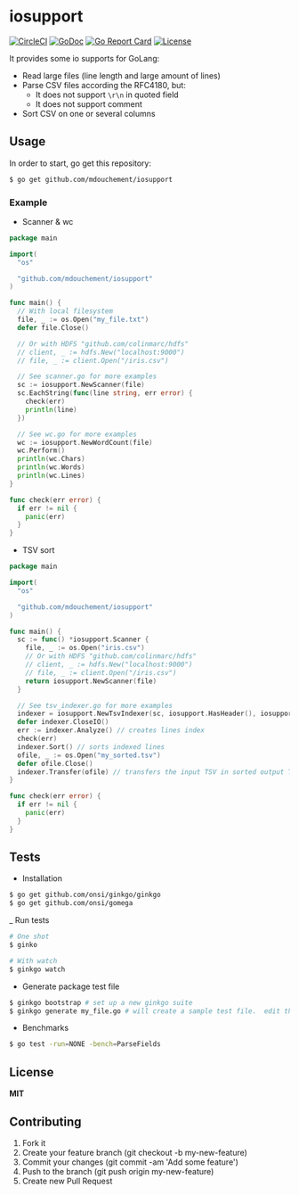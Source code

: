 # iosupport
[![CircleCI](https://circleci.com/gh/mdouchement/iosupport.svg?style=shield)](https://circleci.com/gh/mdouchement/iosupport)
[![GoDoc](https://img.shields.io/badge/godoc-reference-blue.svg)](https://godoc.org/github.com/mdouchement/iosupport)
[![Go Report Card](https://goreportcard.com/badge/github.com/mdouchement/iosupport)](https://goreportcard.com/report/github.com/mdouchement/iosupport)
[![License](https://img.shields.io/github/license/mdouchement/iosupport.svg)](http://opensource.org/licenses/MIT)

It provides some io supports for GoLang:
- Read large files (line length and large amount of lines)
- Parse CSV files according the RFC4180, but:
  - It does not support `\r\n` in quoted field
  - It does not support comment
- Sort CSV on one or several columns

## Usage

In order to start, go get this repository:

```bash
$ go get github.com/mdouchement/iosupport
```

### Example

- Scanner & wc

```go
package main

import(
  "os"

  "github.com/mdouchement/iosupport"
)

func main() {
  // With local filesystem
  file, _ := os.Open("my_file.txt")
  defer file.Close()

  // Or with HDFS "github.com/colinmarc/hdfs"
  // client, _ := hdfs.New("localhost:9000")
  // file, _ := client.Open("/iris.csv")

  // See scanner.go for more examples
  sc := iosupport.NewScanner(file)
  sc.EachString(func(line string, err error) {
    check(err)
    println(line)
  })

  // See wc.go for more examples
  wc := iosupport.NewWordCount(file)
  wc.Perform()
  println(wc.Chars)
  println(wc.Words)
  println(wc.Lines)
}

func check(err error) {
  if err != nil {
    panic(err)
  }
}
```

- TSV sort

```go
package main

import(
  "os"

  "github.com/mdouchement/iosupport"
)

func main() {
  sc := func() *iosupport.Scanner {
    file, _ := os.Open("iris.csv")
    // Or with HDFS "github.com/colinmarc/hdfs"
    // client, _ := hdfs.New("localhost:9000")
    // file, _ := client.Open("/iris.csv")
    return iosupport.NewScanner(file)
  }

  // See tsv_indexer.go for more examples
  indexer = iosupport.NewTsvIndexer(sc, iosupport.HasHeader(), iosupport.Separator(","), iosupport.Fields("col2", "col1")) // scanner, headerIsPresent, separator, fieldsForSorting
  defer indexer.CloseIO()
  err := indexer.Analyze() // creates lines index
  check(err)
  indexer.Sort() // sorts indexed lines
  ofile, _ := os.Open("my_sorted.tsv")
  defer ofile.Close()
  indexer.Transfer(ofile) // transfers the input TSV in sorted output TSV
}

func check(err error) {
  if err != nil {
    panic(err)
  }
}
```

## Tests

- Installation

```sh
$ go get github.com/onsi/ginkgo/ginkgo
$ go get github.com/onsi/gomega
```

_ Run tests

```sh
# One shot
$ ginko

# With watch
$ ginkgo watch
```

- Generate package test file

```sh
$ ginkgo bootstrap # set up a new ginkgo suite
$ ginkgo generate my_file.go # will create a sample test file.  edit this file and add your tests then...
```

- Benchmarks

```sh
$ go test -run=NONE -bench=ParseFields
```

## License

**MIT**

## Contributing

1. Fork it
2. Create your feature branch (git checkout -b my-new-feature)
3. Commit your changes (git commit -am 'Add some feature')
5. Push to the branch (git push origin my-new-feature)
6. Create new Pull Request
